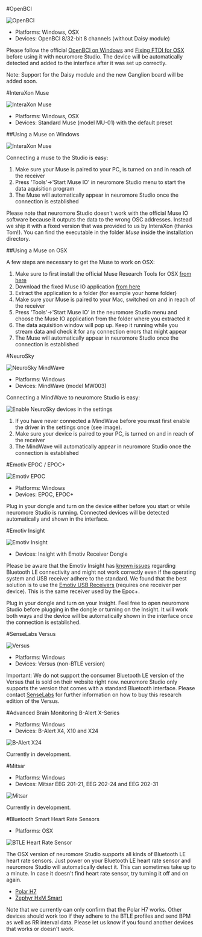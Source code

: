 #OpenBCI

![OpenBCI](../neuromoreStudio/Images/Biosensors/OpenBCI.png)

 * Platforms: Windows, OSX
 * Devices: OpenBCI 8/32-bit 8 channels (without Daisy module)

Please follow the official [OpenBCI on Windows](http://docs.openbci.com/tutorials/10-OpenBCI_on_Windows) and [Fixing FTDI for OSX](http://docs.openbci.com/tutorials/09-Mac_FTDI_Driver_Fix) before using it with neuromore Studio. The device will be automatically detected and added to the interface after it was set up correctly.

Note: Support for the Daisy module and the new Ganglion board will be added soon.

#InteraXon Muse

![InteraXon Muse](../neuromoreStudio/Images/Biosensors/InteraXonMuse.png)

 * Platforms: Windows, OSX
 * Devices: Standard Muse (model MU-01) with the default preset

##Using a Muse on Windows

![InteraXon Muse](../neuromoreStudio/Images/Biosensors/MuseIOWindow.png)

Connecting a muse to the Studio is easy:

 1. Make sure your Muse is paired to your PC, is turned on and in reach of the receiver
 2. Press 'Tools'->'Start Muse IO' in neuromore Studio menu to start the data aquisition program
 3. The Muse will automatically appear in neuromore Studio once the connection is established

Please note that neuromore Studio doesn't work with the official Muse IO software because it outputs the data to the wrong OSC addresses. Instead we ship it with a fixed version that was provided to us by InteraXon (thanks Tom!). You can find the executable in the folder *Muse* inside the installation directory.	

##Using a Muse on OSX

A few steps are necessary to get the Muse to work on OSX:

 1. Make sure to first install the official Muse Research Tools for OSX [from here](http://developer.choosemuse.com/research-tools)
 2. Download the fixed Muse IO application [from here](https://neuromore-update-studio.s3.amazonaws.com/MuseIO_OSCFix_3_7_0_OSX.zip)
 3. Extract the application to a folder (for example your home folder)
 4. Make sure your Muse is paired to your Mac, switched on and in reach of the receiver
 5. Press 'Tools'->'Start Muse IO' in the neuromore Studio menu and choose the Muse IO application from the folder where you extracted it
 6. The data aquisition window will pop up. Keep it running while you stream data and check it for any connection errors that might appear
 7. The Muse will automatically appear in neuromore Studio once the connection is established

#NeuroSky

![NeuroSky MindWave](../neuromoreStudio/Images/Biosensors/NeuroSkyMindWave.png)

* Platforms: Windows
* Devices: MindWave (model MW003)

Connecting a MindWave to neuromore Studio is easy:

![Enable NeuroSky devices in the settings](../neuromoreStudio/Images/Biosensors/EnableNeuroSkySettings.png)

 1. If you have never connected a MindWave before you must first enable the driver in the settings once (see image).
 2. Make sure your device is paired to your PC, is turned on and in reach of the receiver
 3. The MindWave will automatically appear in neuromore Studio once the connection is established

#Emotiv EPOC / EPOC+

![Emotiv EPOC](../neuromoreStudio/Images/Biosensors/EmotivEPOC.png)

* Platforms: Windows
* Devices: EPOC, EPOC+ 

Plug in your dongle and turn on the device either before you start or while neuromore Studio is running. Connected devices will be detected automatically and shown in the interface.

#Emotiv Insight

![Emotiv Insight](../neuromoreStudio/Images/Biosensors/EmotivInsight.png)

 * Devices: Insight with Emotiv Receiver Dongle

Please be aware that the Emotiv Insight has [known issues](https://emotiv.zendesk.com/hc/en-us/articles/204819169-Bluetooth-Connectivity-Issues) regarding Bluetooth LE connectivity and might not work correctly even if the operating system and USB receiver adhere to the standard. We found that the best solution is to use the [Emotiv USB Receivers](https://emotiv.com/store/product_9.html) (requires one receiver per device). This is the same receiver used by the Epoc+. 

Plug in your dongle and turn on your Insight. Feel free to open neuromore Studio before plugging in the dongle or turning on the Insight. It will work both ways and the device will be automatically shown in the interface once the connection is established. 

#SenseLabs Versus

![Versus](../neuromoreStudio/Images/Biosensors/Versus.png)

* Platforms: Windows
* Devices: Versus (non-BTLE version)

Important: We do not support the consumer Bluetooth LE version of the Versus that is sold on their website right now. neuromore Studio only supports the version that comes with a standard Bluetooth interface. Please contact [SenseLabs](https://senselabs.com) for further information on how to buy this research edition of the Versus.

#Advanced Brain Monitoring B-Alert X-Series

* Platforms: Windows
* Devices: B-Alert X4, X10 and X24

![B-Alert X24](../neuromoreStudio/Images/Biosensors/BAlertX24.png)

Currently in development.

#Mitsar

* Platforms: Windows
* Devices: Mitsar EEG 201-21, EEG 202-24 and EEG 202-31 

![Mitsar](../neuromoreStudio/Images/Biosensors/MitsarEEG202-31.png)

Currently in development.

#Bluetooth Smart Heart Rate Sensors

* Platforms: OSX

![BTLE Heart Rate Sensor](../neuromoreStudio/Images/Biosensors/BluetoothSmartDevice.png)

The OSX version of neuromore Studio supports all kinds of Bluetooth LE heart rate sensors. Just power on your Bluetooth LE heart rate sensor and neuromore Studio will automatically detect it. This can sometimes take up to a minute. In case it doesn't find heart rate sensor, try turning it off and on again.

- [Polar H7](http://www.polar.com/en/products/accessories/H7_heart_rate_sensor)
- [Zephyr HxM Smart](http://www.zephyranywhere.com/products/hxm-smart-heart-rate-monitor)

Note that we currently can only confirm that the Polar H7 works. Other devices should work too if they adhere to the BTLE profiles and send BPM as well as RR interval data. Please let us know if you found another devices that works or doesn't work.
